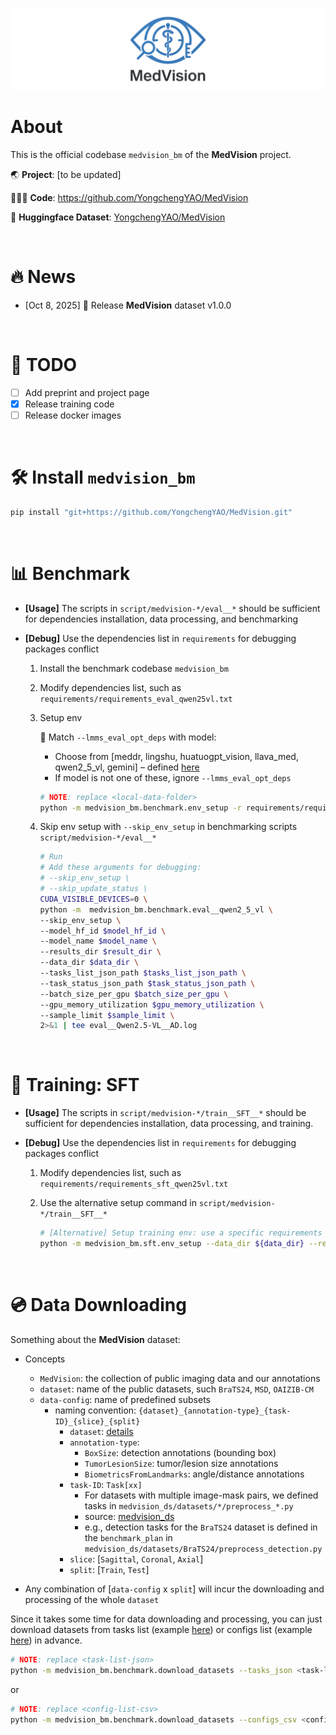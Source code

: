 ![MedVision](fig/medvision-logo.png)

# About

This is the official codebase `medvision_bm` of the **MedVision** project. 

🌏 **Project**: [to be updated]

🧑🏻‍💻 **Code**: https://github.com/YongchengYAO/MedVision

🩻 **Huggingface Dataset**: [YongchengYAO/MedVision](https://huggingface.co/datasets/YongchengYAO/MedVision)

<br/>

# 🔥 News

- [Oct 8, 2025] 🚀 Release **MedVision** dataset v1.0.0

<br/>

# 📜 TODO

- [ ] Add preprint and project page
- [x] Release training code 
- [ ] Release docker images

<br/>

# 🛠️ Install `medvision_bm`

```bash
pip install "git+https://github.com/YongchengYAO/MedVision.git"
```

<br/>

# 📊 Benchmark

- **[Usage]** The scripts in `script/medvision-*/eval__*` should be sufficient for dependencies installation, data processing, and benchmarking

- **[Debug]** Use the dependencies list in `requirements` for debugging packages conflict

  1. Install the benchmark codebase `medvision_bm`
  
  2. Modify dependencies list, such as `requirements/requirements_eval_qwen25vl.txt`
  
  3. Setup env
  
     📝 Match `--lmms_eval_opt_deps` with model:
     - Choose from [meddr, lingshu, huatuogpt_vision, llava_med, qwen2_5_vl, gemini] – defined [here](https://github.com/YongchengYAO/MedVision/blob/master/src/medvision_bm/medvision_lmms-eval/pyproject.toml)
     - If model is not one of these, ignore `--lmms_eval_opt_deps` 
  
     ```bash
     # NOTE: replace <local-data-folder>
     python -m medvision_bm.benchmark.env_setup -r requirements/requirements_eval_qwen25vl.txt --lmms_eval_opt_deps qwen2_5_vl --data_dir <local-data-folder>
     ```

  4. Skip env setup with `--skip_env_setup` in benchmarking scripts `script/medvision-*/eval__*`
   
      ```bash
      # Run
      # Add these arguments for debugging:
      # --skip_env_setup \
      # --skip_update_status \
      CUDA_VISIBLE_DEVICES=0 \
      python -m  medvision_bm.benchmark.eval__qwen2_5_vl \
      --skip_env_setup \
      --model_hf_id $model_hf_id \
      --model_name $model_name \
      --results_dir $result_dir \
      --data_dir $data_dir \
      --tasks_list_json_path $tasks_list_json_path \
      --task_status_json_path $task_status_json_path \
      --batch_size_per_gpu $batch_size_per_gpu \
      --gpu_memory_utilization $gpu_memory_utilization \
      --sample_limit $sample_limit \
      2>&1 | tee eval__Qwen2.5-VL__AD.log
      ```

<br/>

# 🎯 Training: SFT

- **[Usage]** The scripts in `script/medvision-*/train__SFT__*` should be sufficient for dependencies installation, data processing, and training.

- **[Debug]** Use the dependencies list in `requirements` for debugging packages conflict

  1. Modify dependencies list, such as `requirements/requirements_sft_qwen25vl.txt`
  
  2. Use the alternative setup command in `script/medvision-*/train__SFT__*` 
      ```bash
      # [Alternative] Setup training env: use a specific requirements file
      python -m medvision_bm.sft.env_setup --data_dir ${data_dir} --requirement "${benchmark_dir}/requirements/requirements_sft_qwen25vl.txt"
      ```
      
<br/>

# 💿 Data Downloading

Something about the **MedVision** dataset:

- Concepts
  - `MedVision`: the collection of public imaging data and our annotations
  - `dataset`: name of the public datasets, such `BraTS24`, `MSD`, `OAIZIB-CM`
  - `data-config`: name of predefined subsets
    - naming convention: `{dataset}_{annotation-type}_{task-ID}_{slice}_{split}`
      - `dataset`: [details](https://huggingface.co/datasets/YongchengYAO/MedVision#datasets)
      - `annotation-type`: 
        - `BoxSize`: detection annotations (bounding box)
        - `TumorLesionSize`: tumor/lesion size annotations
        - `BiometricsFromLandmarks`: angle/distance annotations
      - `task-ID`: `Task[xx]`
        - For datasets with multiple image-mask pairs, we defined tasks in `medvision_ds/datasets/*/preprocess_*.py`
        - source: [medvision_ds](https://huggingface.co/datasets/YongchengYAO/MedVision/tree/main/src)
        - e.g., detection tasks for the `BraTS24` dataset is defined in the `benchmark_plan` in `medvision_ds/datasets/BraTS24/preprocess_detection.py`
      - `slice`: [`Sagittal`, `Coronal`, `Axial`]
      - `split`: [`Train`, `Test`]
  
- Any combination of [`data-config` x `split`] will incur the downloading and processing of the whole `dataset`

Since it takes some time for data downloading and processing, you can just download datasets from tasks list (example [here](https://github.com/YongchengYAO/MedVision/tree/master/tasks_list)) or configs list (example [here](https://huggingface.co/datasets/YongchengYAO/MedVision/tree/main/info)) in advance.

```bash
# NOTE: replace <task-list-json>
python -m medvision_bm.benchmark.download_datasets --tasks_json <task-list-json>
```
or
```bash
# NOTE: replace <config-list-csv>
python -m medvision_bm.benchmark.download_datasets --configs_csv <config-list-csv>
```

<br/>